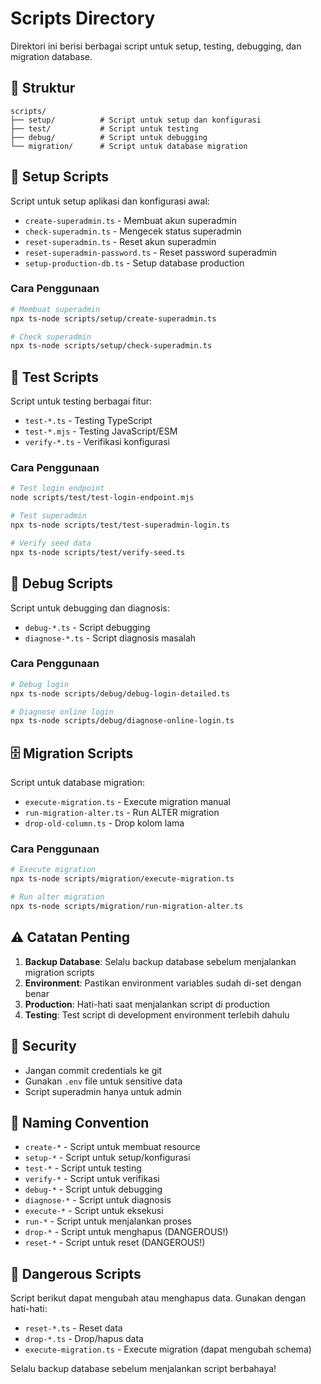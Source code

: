 # Scripts Directory

Direktori ini berisi berbagai script untuk setup, testing, debugging, dan migration database.

## 📁 Struktur

```
scripts/
├── setup/          # Script untuk setup dan konfigurasi
├── test/           # Script untuk testing
├── debug/          # Script untuk debugging
└── migration/      # Script untuk database migration
```

## 🔧 Setup Scripts

Script untuk setup aplikasi dan konfigurasi awal:

- `create-superadmin.ts` - Membuat akun superadmin
- `check-superadmin.ts` - Mengecek status superadmin
- `reset-superadmin.ts` - Reset akun superadmin
- `reset-superadmin-password.ts` - Reset password superadmin
- `setup-production-db.ts` - Setup database production

### Cara Penggunaan
```bash
# Membuat superadmin
npx ts-node scripts/setup/create-superadmin.ts

# Check superadmin
npx ts-node scripts/setup/check-superadmin.ts
```

## 🧪 Test Scripts

Script untuk testing berbagai fitur:

- `test-*.ts` - Testing TypeScript
- `test-*.mjs` - Testing JavaScript/ESM
- `verify-*.ts` - Verifikasi konfigurasi

### Cara Penggunaan
```bash
# Test login endpoint
node scripts/test/test-login-endpoint.mjs

# Test superadmin
npx ts-node scripts/test/test-superadmin-login.ts

# Verify seed data
npx ts-node scripts/test/verify-seed.ts
```

## 🐛 Debug Scripts

Script untuk debugging dan diagnosis:

- `debug-*.ts` - Script debugging
- `diagnose-*.ts` - Script diagnosis masalah

### Cara Penggunaan
```bash
# Debug login
npx ts-node scripts/debug/debug-login-detailed.ts

# Diagnose online login
npx ts-node scripts/debug/diagnose-online-login.ts
```

## 🗄️ Migration Scripts

Script untuk database migration:

- `execute-migration.ts` - Execute migration manual
- `run-migration-alter.ts` - Run ALTER migration
- `drop-old-column.ts` - Drop kolom lama

### Cara Penggunaan
```bash
# Execute migration
npx ts-node scripts/migration/execute-migration.ts

# Run alter migration
npx ts-node scripts/migration/run-migration-alter.ts
```

## ⚠️ Catatan Penting

1. **Backup Database**: Selalu backup database sebelum menjalankan migration scripts
2. **Environment**: Pastikan environment variables sudah di-set dengan benar
3. **Production**: Hati-hati saat menjalankan script di production
4. **Testing**: Test script di development environment terlebih dahulu

## 🔐 Security

- Jangan commit credentials ke git
- Gunakan `.env` file untuk sensitive data
- Script superadmin hanya untuk admin

## 📝 Naming Convention

- `create-*` - Script untuk membuat resource
- `setup-*` - Script untuk setup/konfigurasi
- `test-*` - Script untuk testing
- `verify-*` - Script untuk verifikasi
- `debug-*` - Script untuk debugging
- `diagnose-*` - Script untuk diagnosis
- `execute-*` - Script untuk eksekusi
- `run-*` - Script untuk menjalankan proses
- `drop-*` - Script untuk menghapus (DANGEROUS!)
- `reset-*` - Script untuk reset (DANGEROUS!)

## 🚨 Dangerous Scripts

Script berikut dapat mengubah atau menghapus data. Gunakan dengan hati-hati:

- `reset-*.ts` - Reset data
- `drop-*.ts` - Drop/hapus data
- `execute-migration.ts` - Execute migration (dapat mengubah schema)

Selalu backup database sebelum menjalankan script berbahaya!
